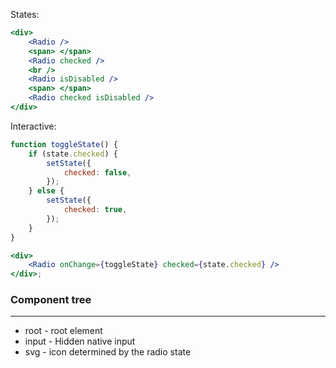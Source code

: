 States:

```jsx
<div>
    <Radio />
    <span> </span>
    <Radio checked />
    <br />
    <Radio isDisabled />
    <span> </span>
    <Radio checked isDisabled />
</div>
```

Interactive:

```jsx
function toggleState() {
    if (state.checked) {
        setState({
            checked: false,
        });
    } else {
        setState({
            checked: true,
        });
    }
}

<div>
    <Radio onChange={toggleState} checked={state.checked} />
</div>;
```

### Component tree

---

-   root - root element
-   input - Hidden native input
-   svg - icon determined by the radio state
